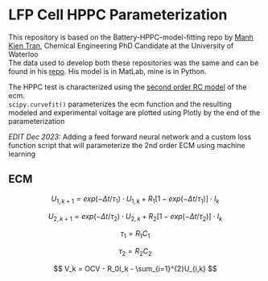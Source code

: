 # LFP Cell HPPC Parameterization

This repository is based on the Battery-HPPC-model-fitting repo by [Manh Kien Tran](https://github.com/kmtran95), Chemical Engineering PhD Candidate at the University of Waterloo <br>
The data used to develop both these repositories was the same and can be found in his [repo](https://github.com/kmtran95/Battery-HPPC-model-fitting/blob/main/HPPC_LFP.zip.). His model is in MatLab, mine is in Python.

The HPPC test is characterized using the [second order RC model](#ecm) of the ecm.<br>
`scipy.curvefit()` parameterizes the ecm function and the resulting modeled and experimental voltage are plotted using Plotly by the end of the parameterization

*EDIT Dec 2023:* Adding a feed forward neural network and a custom loss function script that will parameterize the 2nd order ECM using machine learning

## ECM <a id = "ecm"></a>

$$ U_{1,k+1} = exp(-\Delta t/\tau_1)\cdot U_{1,k} + R_1[1 - exp(-\Delta t/\tau_1)]\cdot I_k $$

$$ U_{2,k+1} = exp(-\Delta t/\tau_2)\cdot U_{2,k} + R_2[1 - exp(-\Delta t/\tau_2)]\cdot I_k $$

$$ \tau_1 = R_1C_1 $$

$$ \tau_2 = R_2C_2 $$
 
$$ V_k = OCV - R_0I_k - \sum_{i=1}^{2}U_{i,k} $$
